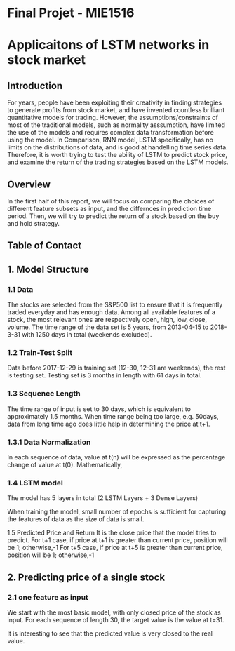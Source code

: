 # Final Projet - MIE1516
# Applicaitons of LSTM networks in stock market

## Introduction
For years, people have been exploiting their creativity in finding strategies to generate profits from stock market, 
and have invented countless brilliant quantitative models for trading. However, the assumptions/constraints of most of the traditional
models, such as normality asssumption, have limited the use of the models and requires complex data transformation before using the model.
In Comparison, RNN model, LSTM specifically, has no limits on the distributions of data, and is good at handelling time series data. Therefore, it is worth trying 
to test the ability of LSTM to predict stock price, and examine the return of the trading strategies based on the LSTM models.

## Overview
In the first half of this report, we will focus on comparing the choices of different feature subsets as input, and the differnces in prediction time period. Then, we will try to 
predict the return of a stock based on the buy and hold strategy.

## Table of Contact

## 1. Model Structure

### 1.1 Data
The stocks are selected from the S&P500 list to ensure that it is frequently traded everyday and has enough data. Among all available features of a stock, the most relevant ones are respectively open, high, low, close, volume. The time range of the data set is 5 years, from 2013-04-15 to 2018-3-31 with 1250 days in total (weekends excluded).

### 1.2 Train-Test Split
Data before 2017-12-29 is training set (12-30, 12-31 are weekends), the rest is testing set. Testing set is 3 months in length with 61 days in total.

### 1.3 Sequence Length
The time range of input is set to 30 days, which is equivalent to approximately 1.5 months. When time range being too large, e.g. 50days, data from long time ago does little help in determining the price at t+1.

### 1.3.1 Data Normalization
In each sequence of data, value at t(n) will be expressed as the percentage change of value at t(0). Mathematically,

### 1.4 LSTM model
The model has 5 layers in total (2 LSTM Layers + 3 Dense Layers)

When training the model, small number of epochs is sufficient for capturing the features of data as the size of data is small.

1.5 Predicted Price and Return
It is the close price that the model tries to predict. 
For t+1 case, if price at t+1 is greater than current price, position will be 1; otherwise,-1
For t+5 case, if price at t+5 is greater than current price, position will be 1; otherwise,-1





## 2. Predicting price of a single stock
### 2.1 one feature as input
We start with the most basic model, with only closed price of the stock as input. For each sequence of length 30, the target value is the value at t=31.

It is interesting to see that the predicted value is very closed to the real value. 
